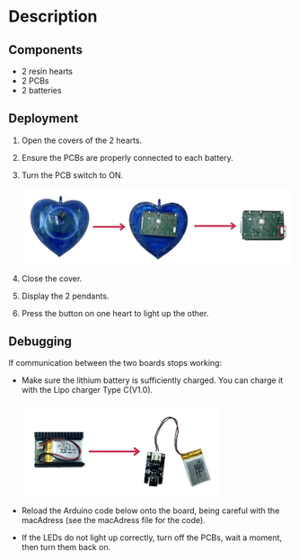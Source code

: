 # Description

## Components
- 2 resin hearts
- 2 PCBs
- 2 batteries

## Deployment
1. Open the covers of the 2 hearts.
2. Ensure the PCBs are properly connected to each battery.
3. Turn the PCB switch to ON.

   ![turn on the pcb](https://github.com/MarineReynaud25/HeartBit/blob/main/turnonpcb.png)

5. Close the cover.
6. Display the 2 pendants.
7. Press the button on one heart to light up the other.

## Debugging
If communication between the two boards stops working:
- Make sure the lithium battery is sufficiently charged. You can charge it with the Lipo charger Type C(V1.0).

   ![charge the battery](https://github.com/MarineReynaud25/HeartBit/blob/main/charge.png)

- Reload the Arduino code below onto the board, being careful with the macAdress (see the macAdress file for the code).
- If the LEDs do not light up correctly, turn off the PCBs, wait a moment, then turn them back on.
